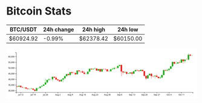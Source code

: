 # Bitcoin Stats

BTC/USDT|24h change|24h high|24h low|
|---|---|---|---|
|$60924.92|-0.99%|$62378.42|$60150.00|

<img src="./chart.svg">
